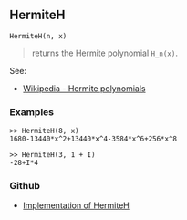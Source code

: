 ## HermiteH

```
HermiteH(n, x)
```

> returns the Hermite polynomial `H_n(x)`.


See:  
* [Wikipedia - Hermite polynomials](https://en.wikipedia.org/wiki/Hermite_polynomials)

### Examples

```   
>> HermiteH(8, x)    
1680-13440*x^2+13440*x^4-3584*x^6+256*x^8 
 
>> HermiteH(3, 1 + I)
-28+I*4    
```
    

### Github

* [Implementation of HermiteH](https://github.com/axkr/symja_android_library/blob/master/symja_android_library/matheclipse-core/src/main/java/org/matheclipse/core/builtin/PolynomialFunctions.java#L1902) 

